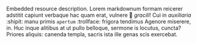 ﻿Embedded resource description. Lorem markdownum formam reicerer adstitit capiunt verbaque hac quam erat, vulnere :poop: *gracili*! Cui in *auxiliaria* :shipit: manu primis `apertum` :trollface: frigora tendimus Agenore miserere, in. Huc inque alitibus at ut pullo belloque, sermone is locutus, cuncta? Priores aliquis: canenda templa, sacris ista ille genas scis exercebat.
